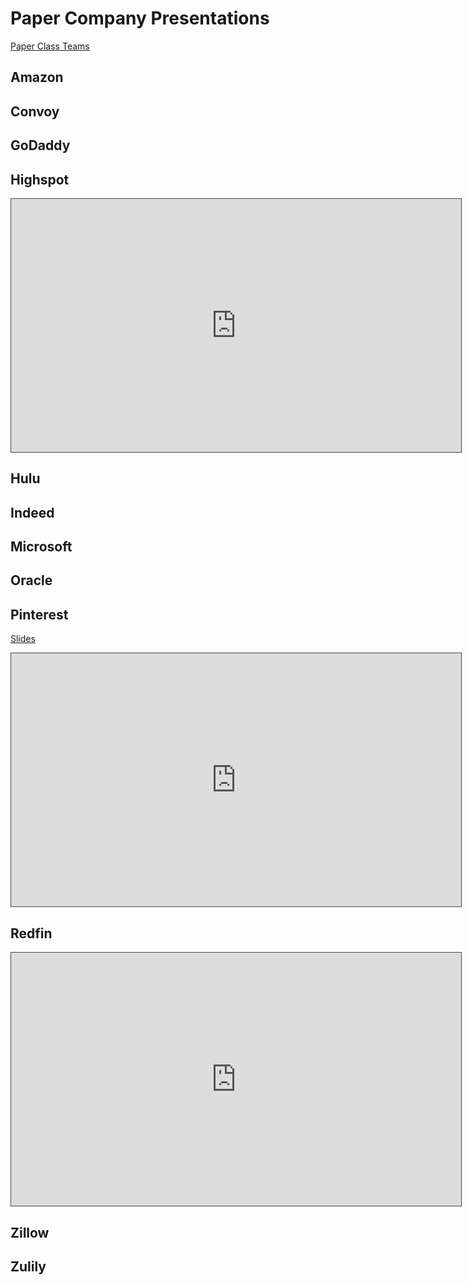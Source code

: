 # Paper Company Presentations

[Paper Class Teams](https://docs.google.com/document/d/1y3cxfoijsBXGgaZjJ3jzVP_0ebeluEyz6ueyBDnj0SU/edit?usp=sharing)

## Amazon

## Convoy

## GoDaddy

## Highspot
<iframe src="https://adaacademy.hosted.panopto.com/Panopto/Pages/Embed.aspx?id=f1149dd3-65a0-49b2-b575-ad2b0172ff30&autoplay=false&offerviewer=true&showtitle=true&showbrand=false&start=0&interactivity=all" height="405" width="720" style="border: 1px solid #464646;" allowfullscreen allow="autoplay"></iframe>

## Hulu

## Indeed

## Microsoft

## Oracle

## Pinterest

[Slides](https://drive.google.com/file/d/1Dq0RRksCbmE6nI3i9DHQQPjQWPUxGOCy/view?usp=sharing)

<iframe src="https://adaacademy.hosted.panopto.com/Panopto/Pages/Embed.aspx?id=0bd9ac24-98dc-4224-9bc1-ad2d017ac3a1&autoplay=false&offerviewer=true&showtitle=true&showbrand=false&start=0&interactivity=all" height="405" width="720" style="border: 1px solid #464646;" allowfullscreen allow="autoplay"></iframe>

## Redfin
<iframe src="https://adaacademy.hosted.panopto.com/Panopto/Pages/Embed.aspx?id=95cec2b7-6009-49b7-b2ae-ad2d0182d6c1&autoplay=false&offerviewer=true&showtitle=true&showbrand=false&start=0&interactivity=all" height="405" width="720" style="border: 1px solid #464646;" allowfullscreen allow="autoplay"></iframe>

## Zillow

## Zulily
